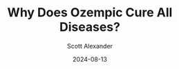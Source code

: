 ---
layout: podcast
title: "Why Does Ozempic Cure All Diseases?"
author: Scott Alexander
description: https://www.astralcodexten.com/p/why-does-ozempic-cure-all-diseases
date: 2024-08-13
length: 5243831
duration: 1311
guid: why-does-ozempic-cure-all-diseases
---